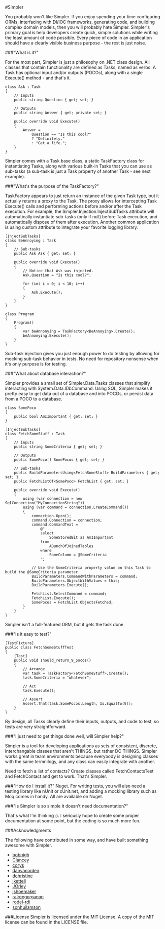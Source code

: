#Simpler

You probably won't like Simpler. If you enjoy spending your time configuring ORMs, interfacing with DI/IOC frameworks, generating code, and building complex domain models, then you will probably hate Simpler. Simpler's primary goal is help developers create quick, simple solutions while writing the least amount of code possible. Every piece of code in an application should have a clearly visible business purpose - the rest is just noise.

###"What is it?"

For the most part, Simpler is just a philosophy on .NET class design. All classes that contain functionality are defined as Tasks, named as verbs.  A Task has optional input and/or outputs (POCOs), along with a single Execute() method - and that's it.

    class Ask : Task
    {
        // Inputs
        public string Question { get; set; }

        // Outputs
        public string Answer { get; private set; }

        public override void Execute()
        {
            Answer =
                Question == "Is this cool?"
                ? "Definitely."
                : "Get a life.";
        }
    }
    
Simpler comes with a Task base class, a static TaskFactory class for instantiating Tasks, along with various built-in Tasks that you can use as sub-tasks (a sub-task is just a Task property of another Task - see next example).

###"What's the purpose of the TaskFactory?"

TaskFactory appears to just return an instance of the given Task type, but it actually returns a proxy to the Task. The proxy allows for intercepting Task Execute() calls and performing actions before and/or after the Task execution. For example, the Simpler.Injection.InjectSubTasks attribute will automatically instantiate sub-tasks (only if null) before Task execution, and automatically dispose of them after execution.  Another common application is using custom attribute to integrate your favorite logging library.

    [InjectSubTasks]
    class BeAnnoying : Task
    {
        // Sub-tasks
        public Ask Ask { get; set; }

        public override void Execute()
        {
            // Notice that Ask was injected.
            Ask.Question = "Is this cool?";
                
            for (int i = 0; i < 10; i++)
            {
                Ask.Execute();
            }
        }
    }

    class Program
    {
        Program()
        {
            var beAnnonying = TaskFactory<BeAnnoying>.Create();
            beAnnonying.Execute();
        }
    }

Sub-task injection gives you just enough power to do testing by allowing for mocking sub-task behavior in tests.  No need for repository nonsense when it's only purpose is for testing.

###"What about database interaction?"

Simpler provides a small set of Simpler.Data.Tasks classes that simplify interacting with System.Data.IDbCommand. Using SQL, Simpler makes it pretty easy to get data out of a database and into POCOs, or persist data from a POCO to a database.

    class SomePoco 
    {
        public bool AmIImportant { get; set; }
    }

    [InjectSubTasks]
    class FetchSomeStuff : Task
    {
        // Inputs
        public string SomeCriteria { get; set; }

        // Outputs
        public SomePoco[] SomePocos { get; set; }

        // Sub-tasks
        public BuildParametersUsing<FetchSomeStuff> BuildParameters { get; set; }
        public FetchListOf<SomePoco> FetchList { get; set; }

        public override void Execute()
        {
            using (var connection = new SqlConnection("MyConnectionString"))
            using (var command = connection.CreateCommand())
            {
                connection.Open();
                command.Connection = connection;
                command.CommandText =
                    @"
                    select 
                        SomeStoredBit as AmIImportant
                    from 
                        ABunchOfJoinedTables
                    where 
                        SomeColumn = @SomeCriteria 
                    ";

                // Use the SomeCriteria property value on this Task to build the @SomeCriteria parameter.
                BuildParameters.CommandWithParameters = command;
                BuildParameters.ObjectWithValues = this;
                BuildParameters.Execute();

                FetchList.SelectCommand = command;
                FetchList.Execute();
                SomePocos = FetchList.ObjectsFetched;
            }
        }
    }

Simpler isn't a full-featured ORM, but it gets the task done.

###"Is it easy to test?"

    [TestFixture]
    public class FetchSomeStuffTest
    {
        [Test]
        public void should_return_9_pocos()
        {
            // Arrange
            var task = TaskFactory<FetchSomeStuff>.Create();
            task.SomeCriteria = "whatever";

            // Act
            task.Execute();

            // Assert
            Assert.That(task.SomePocos.Length, Is.EqualTo(9));
        }
    }

By design, all Tasks clearly define their inputs, outputs, and code to test, so tests are very straightforward.

###"I just need to get things done well, will Simpler help?"

Simpler is a tool for developing applications as sets of consistent, discrete, interchangable classes that aren't THINGS, but rather DO THINGS. Simpler works great in team environments because everybody is designing classes with the same termnilogy, and any class can easily integrate with another. 

Need to fetch a list of contacts?  Create classes called FetchContactsTest and FetchContact and get to work.  That's Simpler. 

###"How do I install it?"
Nuget.  For writing tests, you will also need a testing library like nUnit or xUnit.net, and adding a mocking library such as Moq comes in handy.  All are available on Nuget.

###"Is Simpler is so simple it doesn't need documentation?"

That's what I'm thinking :).  I seriously hope to create some proper documentation at some point, but the coding is so much more fun.

###Acknowledgments

The following have contributed in some way, and have built something awesome with Simpler.

- [bobnigh](https://github.com/bobnigh)
- [Clancey](https://github.com/Clancey)
- [corys](https://github.com/corys)
- [danvanorden](https://github.com/danvanorden)
- [dchristine](https://github.com/dchristine)
- [jkettell](https://github.com/jkettell)
- [JOrley](https://github.com/JOrley)
- [jshoemaker](https://github.com/jshoemaker)
- [ralreegorganon](https://github.com/ralreegorganon)
- [rodel-rdi](https://github.com/rodel-rdi)
- [sonhuilamson](https://github.com/sonhuilamson)

###License
Simpler is licensed under the MIT License.  A copy of the MIT license can be found in the LICENSE file.
